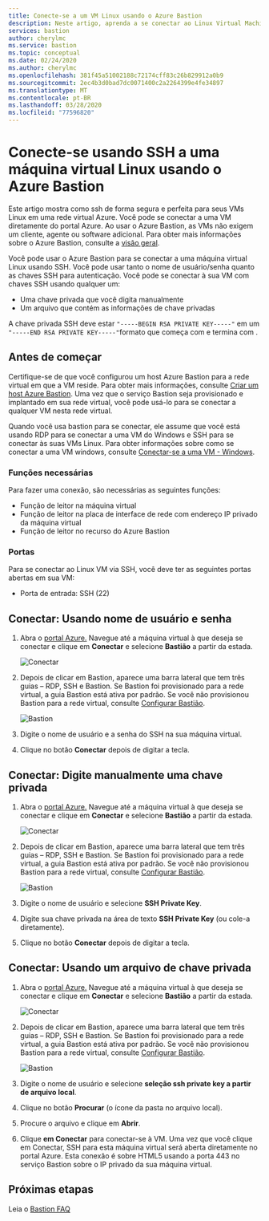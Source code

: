 ```yaml
---
title: Conecte-se a um VM Linux usando o Azure Bastion
description: Neste artigo, aprenda a se conectar ao Linux Virtual Machine usando o Azure Bastion.
services: bastion
author: cherylmc
ms.service: bastion
ms.topic: conceptual
ms.date: 02/24/2020
ms.author: cherylmc
ms.openlocfilehash: 381f45a51002188c72174cff83c26b829912a0b9
ms.sourcegitcommit: 2ec4b3d0bad7dc0071400c2a2264399e4fe34897
ms.translationtype: MT
ms.contentlocale: pt-BR
ms.lasthandoff: 03/28/2020
ms.locfileid: "77596820"
---
```

# <a name="connect-using-ssh-to-a-linux-virtual-machine-using-azure-bastion"></a>Conecte-se usando SSH a uma máquina virtual Linux usando o Azure Bastion

Este artigo mostra como ssh de forma segura e perfeita para seus VMs Linux em uma rede virtual Azure. Você pode se conectar a uma VM diretamente do portal Azure. Ao usar o Azure Bastion, as VMs não exigem um cliente, agente ou software adicional. Para obter mais informações sobre o Azure Bastion, consulte a [visão geral](bastion-overview.md).

Você pode usar o Azure Bastion para se conectar a uma máquina virtual Linux usando SSH. Você pode usar tanto o nome de usuário/senha quanto as chaves SSH para autenticação. Você pode se conectar à sua VM com chaves SSH usando qualquer um:

* Uma chave privada que você digita manualmente
* Um arquivo que contém as informações de chave privadas

A chave privada SSH deve estar `"-----BEGIN RSA PRIVATE KEY-----"` em um `"-----END RSA PRIVATE KEY-----"`formato que começa com e termina com .

## <a name="before-you-begin"></a>Antes de começar

Certifique-se de que você configurou um host Azure Bastion para a rede virtual em que a VM reside. Para obter mais informações, consulte [Criar um host Azure Bastion](bastion-create-host-portal.md). Uma vez que o serviço Bastion seja provisionado e implantado em sua rede virtual, você pode usá-lo para se conectar a qualquer VM nesta rede virtual. 

Quando você usa bastion para se conectar, ele assume que você está usando RDP para se conectar a uma VM do Windows e SSH para se conectar às suas VMs Linux. Para obter informações sobre como se conectar a uma VM windows, consulte [Conectar-se a uma VM - Windows](bastion-connect-vm-rdp.md).

### <a name="required-roles"></a>Funções necessárias

Para fazer uma conexão, são necessárias as seguintes funções:

* Função de leitor na máquina virtual
* Função de leitor na placa de interface de rede com endereço IP privado da máquina virtual
* Função de leitor no recurso do Azure Bastion

### <a name="ports"></a>Portas

Para se conectar ao Linux VM via SSH, você deve ter as seguintes portas abertas em sua VM:

* Porta de entrada: SSH (22)

## <a name="connect-using-username-and-password"></a><a name="username"></a>Conectar: Usando nome de usuário e senha

1. Abra o [portal Azure.](https://portal.azure.com) Navegue até a máquina virtual à que deseja se conectar e clique em **Conectar** e selecione **Bastião** a partir da estada.

   ![Conectar](./media/bastion-connect-vm-ssh/connect.png)
1. Depois de clicar em Bastion, aparece uma barra lateral que tem três guias – RDP, SSH e Bastion. Se Bastion foi provisionado para a rede virtual, a guia Bastion está ativa por padrão. Se você não provisionou Bastion para a rede virtual, consulte [Configurar Bastião](bastion-create-host-portal.md).

   ![Bastion](./media/bastion-connect-vm-ssh/bastion.png)
1. Digite o nome de usuário e a senha do SSH na sua máquina virtual.
1. Clique no botão **Conectar** depois de digitar a tecla.

## <a name="connect-manually-enter-a-private-key"></a><a name="privatekey"></a>Conectar: Digite manualmente uma chave privada

1. Abra o [portal Azure.](https://portal.azure.com) Navegue até a máquina virtual à que deseja se conectar e clique em **Conectar** e selecione **Bastião** a partir da estada.

   ![Conectar](./media/bastion-connect-vm-ssh/connect.png)
1. Depois de clicar em Bastion, aparece uma barra lateral que tem três guias – RDP, SSH e Bastion. Se Bastion foi provisionado para a rede virtual, a guia Bastion está ativa por padrão. Se você não provisionou Bastion para a rede virtual, consulte [Configurar Bastião](bastion-create-host-portal.md).

   ![Bastion](./media/bastion-connect-vm-ssh/bastion.png)
1. Digite o nome de usuário e selecione **SSH Private Key**.
1. Digite sua chave privada na área de texto **SSH Private Key** (ou cole-a diretamente).
1. Clique no botão **Conectar** depois de digitar a tecla.

## <a name="connect-using-a-private-key-file"></a><a name="ssh"></a>Conectar: Usando um arquivo de chave privada

1. Abra o [portal Azure.](https://portal.azure.com) Navegue até a máquina virtual à que deseja se conectar e clique em **Conectar** e selecione **Bastião** a partir da estada.

   ![Conectar](./media/bastion-connect-vm-ssh/connect.png)
1. Depois de clicar em Bastion, aparece uma barra lateral que tem três guias – RDP, SSH e Bastion. Se Bastion foi provisionado para a rede virtual, a guia Bastion está ativa por padrão. Se você não provisionou Bastion para a rede virtual, consulte [Configurar Bastião](bastion-create-host-portal.md).

   ![Bastion](./media/bastion-connect-vm-ssh/bastion.png)
1. Digite o nome de usuário e selecione **seleção ssh private key a partir de arquivo local**.
1. Clique no botão **Procurar** (o ícone da pasta no arquivo local).
1. Procure o arquivo e clique em **Abrir**.
1. Clique **em Conectar** para conectar-se à VM. Uma vez que você clique em Conectar, SSH para esta máquina virtual será aberta diretamente no portal Azure. Esta conexão é sobre HTML5 usando a porta 443 no serviço Bastion sobre o IP privado da sua máquina virtual.

## <a name="next-steps"></a>Próximas etapas

Leia o [Bastion FAQ](bastion-faq.md)
